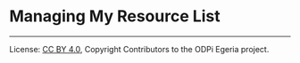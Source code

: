 <!-- SPDX-License-Identifier: CC-BY-4.0 -->
<!-- Copyright Contributors to the ODPi Egeria project. -->

# Managing My Resource List



----
License: [CC BY 4.0](https://creativecommons.org/licenses/by/4.0/),
Copyright Contributors to the ODPi Egeria project.